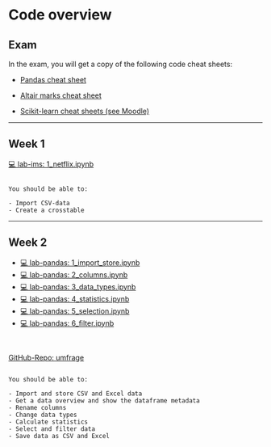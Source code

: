 # Code overview

## Exam

In the exam, you will get a copy of the following code cheat sheets: 

- [Pandas cheat sheet](https://pandas.pydata.org/Pandas_Cheat_Sheet.pdf)

- [Altair marks cheat sheet](../code/altair-marks.md)

- [Scikit-learn cheat sheets (see Moodle)](https://e-learning.hdm-stuttgart.de/moodle/mod/resource/view.php?id=284764&redirect=1)

---

## Week 1

[💻 lab-ims: 1_netflix.ipynb](https://colab.research.google.com/github/kirenz/lab-ims/blob/main/ae/1_netflix.ipynb)


```{note}

You should be able to:

- Import CSV-data
- Create a crosstable

```

---


## Week 2

- [💻 lab-pandas: 1_import_store.ipynb](https://colab.research.google.com/github/kirenz/lab-pandas/blob/main/ae/1_import_store.ipynb)
- [💻 lab-pandas: 2_columns.ipynb](https://colab.research.google.com/github/kirenz/lab-pandas/blob/main/ae/2_columns.ipynb)
- [💻 lab-pandas: 3_data_types.ipynb](https://colab.research.google.com/github/kirenz/lab-pandas/blob/main/ae/3_data_types.ipynb)
- [💻 lab-pandas: 4_statistics.ipynb](https://colab.research.google.com/github/kirenz/lab-pandas/blob/main/ae/4_statistics.ipynb)
- [💻 lab-pandas: 5_selection.ipynb](https://colab.research.google.com/github/kirenz/lab-pandas/blob/main/ae/5_selection.ipynb)
- [💻 lab-pandas: 6_filter.ipynb](https://colab.research.google.com/github/kirenz/lab-pandas/blob/main/ae/6_filter.ipynb)

<br>

[GitHub-Repo: umfrage](https://github.com/kirenz/umfrage)

```{note}

You should be able to:

- Import and store CSV and Excel data
- Get a data overview and show the dataframe metadata
- Rename columns
- Change data types
- Calculate statistics
- Select and filter data
- Save data as CSV and Excel

```

<!--

```{note}

You should be able to:

- Get a data overview and show the dataframe metadata
- Rename columns
- Change data types to numeric, category or ordinal (using loops)
- Recode variables (e.g. from integers to likert scale)
- Create "quasi-metric" variables
- Save data as CSV

```




*Not relevant: dummy-variables*

---

## Week 3

- [11. Introduction to Altair](../code/11-altair_introduction_p.ipynb) (not relevant)

<br>

- [12. Loans data](../code/12-data-overview.ipynb)

```{note}

You should be able to:

- Summarize the frequencies of categorical variables 
- Show levels of categorical variables
- Obtain a data summary for categorical variables
```


- [13. Simple bar chart](../code/13-bar-chart-altair.ipynb)
- [14. Dodged bar plot](../code/14-dodged-bar-chart-altair.ipynb) (not relevant)
- [15. Stacked bar plot](../code/15-stacked-bar-chart-altair.ipynb)
- [16. Standardized bar plot](../code/16-standardized-bar-chart-altair.ipynb)
- [17. Pie chart](../code/17-pie-charts-altair.ipynb) (not relevant)
- [18. Contingency tables](../code/18-contingency-table-bar-plot.ipynb)
- [19. Contingency tables with proportions](../code/19-row-column-proportions.ipynb)



```{note}

You should be able to create:

- Bar plots 
- Customized plots (change axis title, sort values, ...)
- Stacked bar plots
- Standardized bar plots 
- Contingeny tables (crosstable) with proportions

```

---

## Week 4

- [20. Data Analysis Case: GitHub "umfrage"](https://github.com/kirenz/umfrage) (see week 2: you should have a local copy of this repo called `umfrage-main`) 

```{note}
You should be able to:

- Obtain statistical summaries of numerical and categorical data
- Create appropriate plots and customize their axes

```

- [21. Scatterplot](../code/21-scatterplot-paired-data-altair.ipynb)
- [22. Dot plot mean median and mode](../code/22-dot-plots-mean-altair.ipynb)
- [23. Histogram ](../code/23-histograms-altair.ipynb)
- [24. Variance and standard deviation (kernel density plot)](../code/24-histograms-kernel-density-altair.ipynb)
- [25. Box Plot](../code/25-box-plot-altair.ipynb)
- [26. Robust statistics and transformations](../code/26-transforming-data-altair.ipynb) (not relevant)
- [27. Comparing numerical data across groups](../code/27-comparisons-across-groups-altair.ipynb)


```{note}
You should be able to create:

- Scatter plots
- Histograms
- Kernel density plots
- Boxplots
- Plots to compare numerical data across groups

```

Optional:

- [Mapping data](../code/mapping-data-altair.ipynb)

---

## Week 5

- [28. Introduction to models](../code/28-ds-happy-scikit.ipynb)

---

Numbers 29 to 32 are application exercises:


- Models 1: Sales and ads (Nr. 29): [💻](../ae/models_1/07a-intro-sales-g.ipynb)
- Models 2: Mean squared error 1 (Nr. 30): [💻](../ae/models_2/07b-1-mse-g.ipynb)
- Models 3: Mean squared error 2 (Nr. 31): [💻](../ae/models_3/07b-2-mse-g.ipynb)
- Models 4: Mean squared error 3 (Nr. 32): [💻](../ae/models_4/07b-3-mse-g.ipynb)

---


- [33. Fitting a model](../code/33-fitting.ipynb)

---



```{note}
You should be able to use scikit-learn to:

- Fit a model
- Make predictions
- Evaluate your model (with MSE and RMSE)

```

---

## Week 6

Market research

- [35. Data splitting](../code/35-ds-happy-scikit-splitting.ipynb)

Statistics

- [36. Correlation](../code/36-correlation.ipynb)
- [37. Least squares regression](../code/37-least-squares.ipynb)
- [38. R squared](../code/38-strength-fit.ipynb)
- [39. Categorical predictors with two levels](../code/39-categorical.ipynb)


```{note}
You should be able to use scikit-learn to:

- Obtain correlations
- Use a categorical predictor in your model
- Fit a model using data splitting
- Evaluate your model with R squared 

```

---

## Week 7


- [43. Multiple predictors regression 1](../code/44-1-multiple.ipynb)
- [44. Multiple predictors regression 2](../code/45-2-multiple.ipynb)
- [45. Multiple predictors regression 3](../code/46-3-multiple.ipynb)

```{note}
You should be able to use scikit-learn to:

- create a model with multiple predictors

```

---


## Week 8

- [48. Randomization experiments](../code/48-discrimination.ipynb) (not relevant for exam: you don't need to memorize the code. See week 9)

- [49. Probability of an event](../code/49-logistic.ipynb)

- [50. Multiple predictors classification](../code/50-logistic.ipynb)


```{note}
You should be able to use scikit-learn to:

- create a train and test set
- create a logistic regression model with cross-fold-validation
- investigate your models performance 

```

---

## Week 9

- [54. Hypothesis tesing opportunity cost ](../code/54-opportunity.ipynb)

- [56. Bootsrapping medical case](../code/56-medical-case.ipynb)

```{note}
You should be able to 

- change the variables to make calculations
- use the code to make all necessary calculations

You don't need to memorize the code (it would be provided in the exam). However, you would need to adapt some of the variables (like `n` or `p` in the bootsrapping example).

```

## Week 10

- [59. Mathematical introduction (exercise)](../code/59-mathematical-c.ipynb)
- [59. Mathematical introduction (solution)](../code/59-mathematical.ipynb)



```{note}
You should be able to 

- change the variables to make calculations
- use the code to make all necessary calculations

You don't need to memorize the code (it would be provided in the exam). However, you would need to adapt some of the variables.

```

---

-->